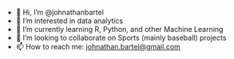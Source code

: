 - 👋 Hi, I’m @johnathanbartel
- 👀 I’m interested in data analytics
- 🌱 I’m currently learning R, Python, and other Machine Learning
- 💞️ I’m looking to collaborate on Sports (mainly baseball) projects
- 📫 How to reach me: johnathan.bartel@gmail.com
